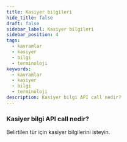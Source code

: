 ```yaml
---
title: Kasiyer bilgileri
hide_title: false
draft: false
sidebar_label: Kasiyer bilgileri
sidebar_position: 4
tags:
  - kavramlar
  - kasiyer
  - bilgi
  - terminoloji
keywords:
  - kavramlar
  - kasiyer
  - bilgi
  - terminoloji
description: Kasiyer bilgi API call nedir?
---
```


### Kasiyer bilgi API call nedir?

Belirtilen tür için kasiyer bilgilerini isteyin.
